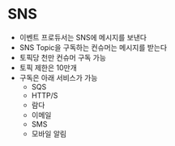 # SNS

* 이벤트 프로듀서는 SNS에 메시지를 보낸다
* SNS Topic을 구독하는 컨슈머는 메시지를 받는다
* 토픽당 천만 컨슈머 구독 가능
* 토픽 제한은 10만개
* 구독은 아래 서비스가 가능
  * SQS
  * HTTP/S
  * 람다
  * 이메일
  * SMS
  * 모바일 알림
  